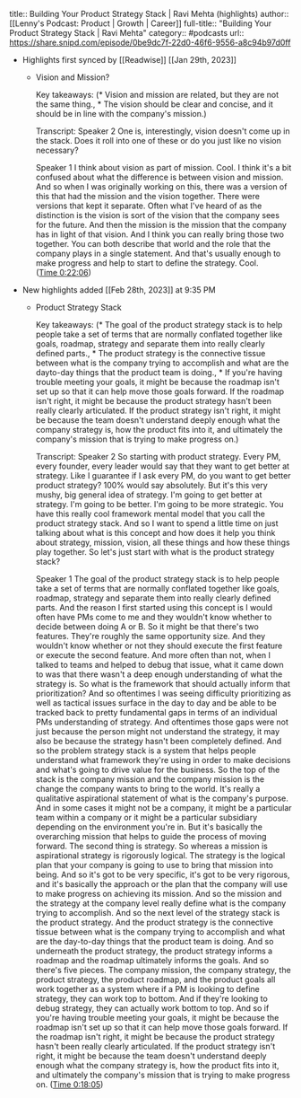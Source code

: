 title:: Building Your Product Strategy Stack | Ravi Mehta (highlights)
author:: [[Lenny's Podcast: Product | Growth | Career]]
full-title:: "Building Your Product Strategy Stack | Ravi Mehta"
category:: #podcasts
url:: https://share.snipd.com/episode/0be9dc7f-22d0-46f6-9556-a8c94b97d0ff

- Highlights first synced by [[Readwise]] [[Jan 29th, 2023]]
	- Vision and Mission?
	  
	  Key takeaways:
	  (* Vision and mission are related, but they are not the same thing., * The vision should be clear and concise, and it should be in line with the company's mission.)
	  
	  Transcript:
	  Speaker 2
	  One is, interestingly, vision doesn't come up in the stack. Does it roll into one of these or do you just like no vision necessary?
	  
	  Speaker 1
	  I think about vision as part of mission. Cool. I think it's a bit confused about what the difference is between vision and mission. And so when I was originally working on this, there was a version of this that had the mission and the vision together. There were versions that kept it separate. Often what I've heard of as the distinction is the vision is sort of the vision that the company sees for the future. And then the mission is the mission that the company has in light of that vision. And I think you can really bring those two together. You can both describe that world and the role that the company plays in a single statement. And that's usually enough to make progress and help to start to define the strategy. Cool. ([Time 0:22:06](https://share.snipd.com/snip/4390c3fb-5fc4-4fa6-99ec-b5f4d7b0993a))
- New highlights added [[Feb 28th, 2023]] at 9:35 PM
	- Product Strategy Stack
	  
	  Key takeaways:
	  (* The goal of the product strategy stack is to help people take a set of terms that are normally conflated together like goals, roadmap, strategy and separate them into really clearly defined parts., * The product strategy is the connective tissue between what is the company trying to accomplish and what are the dayto-day things that the product team is doing., * If you're having trouble meeting your goals, it might be because the roadmap isn't set up so that it can help move those goals forward. If the roadmap isn't right, it might be because the product strategy hasn't been really clearly articulated. If the product strategy isn't right, it might be because the team doesn't understand deeply enough what the company strategy is, how the product fits into it, and ultimately the company's mission that is trying to make progress on.)
	  
	  Transcript:
	  Speaker 2
	  So starting with product strategy. Every PM, every founder, every leader would say that they want to get better at strategy. Like I guarantee if I ask every PM, do you want to get better product strategy? 100% would say absolutely. But it's this very mushy, big general idea of strategy. I'm going to get better at strategy. I'm going to be better. I'm going to be more strategic. You have this really cool framework mental model that you call the product strategy stack. And so I want to spend a little time on just talking about what is this concept and how does it help you think about strategy, mission, vision, all these things and how these things play together. So let's just start with what is the product strategy stack?
	  
	  Speaker 1
	  The goal of the product strategy stack is to help people take a set of terms that are normally conflated together like goals, roadmap, strategy and separate them into really clearly defined parts. And the reason I first started using this concept is I would often have PMs come to me and they wouldn't know whether to decide between doing A or B. So it might be that there's two features. They're roughly the same opportunity size. And they wouldn't know whether or not they should execute the first feature or execute the second feature. And more often than not, when I talked to teams and helped to debug that issue, what it came down to was that there wasn't a deep enough understanding of what the strategy is. So what is the framework that should actually inform that prioritization? And so oftentimes I was seeing difficulty prioritizing as well as tactical issues surface in the day to day and be able to be tracked back to pretty fundamental gaps in terms of an individual PMs understanding of strategy. And oftentimes those gaps were not just because the person might not understand the strategy, it may also be because the strategy hasn't been completely defined. And so the problem strategy stack is a system that helps people understand what framework they're using in order to make decisions and what's going to drive value for the business. So the top of the stack is the company mission and the company mission is the change the company wants to bring to the world. It's really a qualitative aspirational statement of what is the company's purpose. And in some cases it might not be a company, it might be a particular team within a company or it might be a particular subsidiary depending on the environment you're in. But it's basically the overarching mission that helps to guide the process of moving forward. The second thing is strategy. So whereas a mission is aspirational strategy is rigorously logical. The strategy is the logical plan that your company is going to use to bring that mission into being. And so it's got to be very specific, it's got to be very rigorous, and it's basically the approach or the plan that the company will use to make progress on achieving its mission. And so the mission and the strategy at the company level really define what is the company trying to accomplish. And so the next level of the strategy stack is the product strategy. And the product strategy is the connective tissue between what is the company trying to accomplish and what are the day-to-day things that the product team is doing. And so underneath the product strategy, the product strategy informs a roadmap and the roadmap ultimately informs the goals. And so there's five pieces. The company mission, the company strategy, the product strategy, the product roadmap, and the product goals all work together as a system where if a PM is looking to define strategy, they can work top to bottom. And if they're looking to debug strategy, they can actually work bottom to top. And so if you're having trouble meeting your goals, it might be because the roadmap isn't set up so that it can help move those goals forward. If the roadmap isn't right, it might be because the product strategy hasn't been really clearly articulated. If the product strategy isn't right, it might be because the team doesn't understand deeply enough what the company strategy is, how the product fits into it, and ultimately the company's mission that is trying to make progress on. ([Time 0:18:05](https://share.snipd.com/snip/aaaa060b-3fb7-4380-87c1-623e7c461873))
